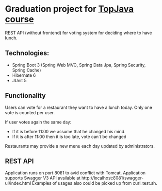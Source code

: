 # Graduation project for <a href="https://github.com/JavaOPs/topjava" target=_blank>TopJava course</a>

REST API (without frontend) for voting system for deciding where to have lunch.

## Technologies:
- Spring Boot 3 (Spring Web MVC, Spring Data Jpa, Spring Security, Spring Cache)
- Hibernate 6
- JUnit 5

## Functionality

Users can vote for a restaurant they want to have a lunch today. Only one vote is counted per user.

If user votes again the same day:
- If it is before 11:00 we assume that he changed his mind.
- If it is after 11:00 then it is too late, vote can't be changed

Restaurants may provide a new menu each day updated by administrators.

## REST API

Application runs on port 8081 to avid conflict with Tomcat.
Application supports Swagger V3 API available at http://localhost:8081/swagger-ui/index.html
Examples of usages also could be picked up from curl_test.sh.
